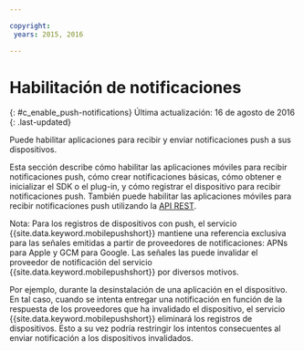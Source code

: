 ```yaml
---

copyright:
 years: 2015, 2016

---
```


# Habilitación de notificaciones
{: #c_enable_push-notifications}
Última actualización: 16 de agosto de 2016
{: .last-updated}

Puede habilitar aplicaciones para recibir y enviar notificaciones push a sus dispositivos.

Esta sección describe cómo habilitar las aplicaciones móviles para recibir notificaciones push, cómo crear notificaciones básicas, cómo obtener e inicializar el SDK o el plug-in, y cómo registrar el dispositivo para recibir notificaciones push. También puede habilitar las aplicaciones móviles para recibir notificaciones push utilizando la [API REST](t_restapi.html).

Nota: Para los registros de dispositivos con push, el servicio {{site.data.keyword.mobilepushshort}} mantiene una referencia exclusiva para las señales emitidas a partir de proveedores de notificaciones: APNs para Apple y GCM para Google. Las señales las puede invalidar el proveedor de notificación del servicio {{site.data.keyword.mobilepushshort}} por diversos motivos. 

Por ejemplo, durante la desinstalación de una aplicación en el dispositivo. En tal caso, cuando se intenta entregar una notificación en función de la respuesta de los proveedores que ha invalidado el dispositivo, el servicio {{site.data.keyword.mobilepushshort}} eliminará los registros de dispositivos. Esto a su vez podría restringir los intentos consecuentes al enviar notificación a los dispositivos invalidados.
